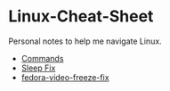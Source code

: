 # Linux-Cheat-Sheet

Personal notes to help me navigate Linux.

- [Commands](commands.md)
- [Sleep Fix](sleep-fix.md)
- [fedora-video-freeze-fix](fedora-video-freeze-fix.md)

